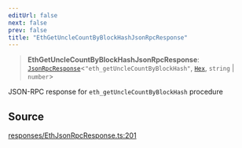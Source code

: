 ```yaml
---
editUrl: false
next: false
prev: false
title: "EthGetUncleCountByBlockHashJsonRpcResponse"
---
```


> **EthGetUncleCountByBlockHashJsonRpcResponse**: [`JsonRpcResponse`](/reference/jsonrpc/type-aliases/jsonrpcresponse/)\<`"eth_getUncleCountByBlockHash"`, [`Hex`](/reference/utils/type-aliases/hex/), `string` \| `number`\>

JSON-RPC response for `eth_getUncleCountByBlockHash` procedure

## Source

[responses/EthJsonRpcResponse.ts:201](https://github.com/evmts/tevm-monorepo/blob/main/packages/procedures-types/src/responses/EthJsonRpcResponse.ts#L201)
